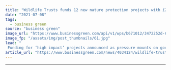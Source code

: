 ```yaml
---
title: "Wildlife Trusts funds 12 new nature protection projects with £2m from People's Postcode Lottery"
date: "2021-07-08"
tags: 
  - business green
source: "business green"
image_url: "https://www.businessgreen.com/api/v1/wps/b671012/3472252d-629a-4643-946f-63b54f010c12/5/Essex-WT-Saltmash-restoration-2020-vision-185x114.jpg"
image_fp: "/assets/img/post_thumbnails/61.jpg"
lead: "
 Funding for ‘high impact’ projects announced as pressure mounts on government to amend Environment Bill to include legally binding target to halt nature’s decline ..."
article_url: "https://www.businessgreen.com/news/4034124/wildlife-trusts-funds-nature-protection-projects-gbp-people-postcode-lottery"
---
```


---
